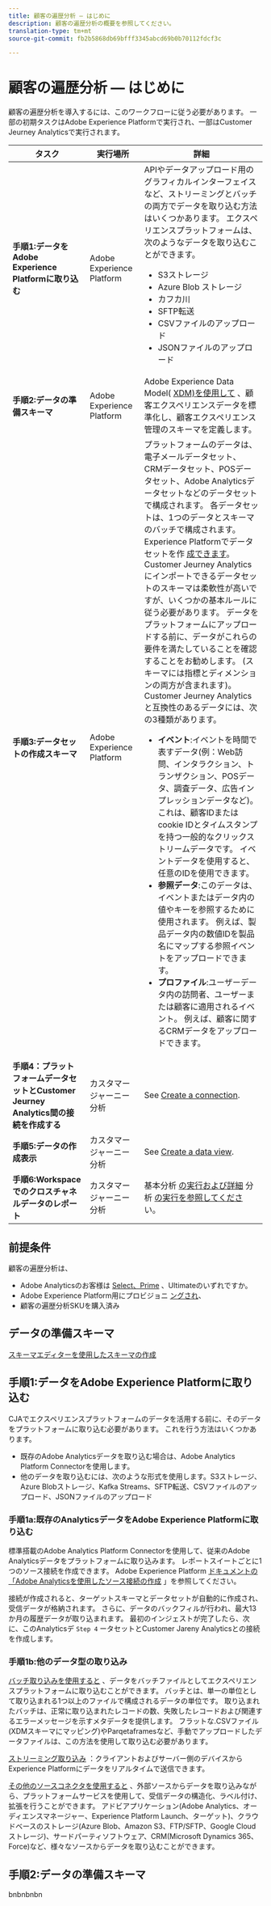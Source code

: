 ```yaml
---
title: 顧客の遍歴分析 — はじめに
description: 顧客の遍歴分析の概要を参照してください。
translation-type: tm+mt
source-git-commit: fb2b5868db69bfff3345abcd69b0b70112fdcf3c

---
```



# 顧客の遍歴分析 — はじめに

顧客の遍歴分析を導入するには、このワークフローに従う必要があります。 一部の初期タスクはAdobe Experience Platformで実行され、一部はCustomer Jeurney Analyticsで実行されます。

| タスク | 実行場所 | 詳細 |
|---|---|---|
| **手順1:データをAdobe Experience Platformに取り込む** | Adobe Experience Platform | APIやデータアップロード用のグラフィカルインターフェイスなど、ストリーミングとバッチの両方でデータを取り込む方法はいくつかあります。 エクスペリエンスプラットフォームは、次のようなデータを取り込むことができます。<ul><li>S3ストレージ</li><li>Azure Blob ストレージ</li><li>カフカ川</li><li>SFTP転送</li><li>CSVファイルのアップロード</li><li>JSONファイルのアップロード</li></ul> |
| **手順2:データの準備スキーマ** | Adobe Experience Platform | Adobe Experience Data Model( [XDM)を使用して](https://www.adobe.io/apis/experienceplatform/home/xdm.html) 、顧客エクスペリエンスデータを標準化し、顧客エクスペリエンス管理のスキーマを定義します。 |
| **手順3:データセットの作成スキーマ** | Adobe Experience Platform | プラットフォームのデータは、電子メールデータセット、CRMデータセット、POSデータセット、Adobe Analyticsデータセットなどのデータセットで構成されます。 各データセットは、1つのデータとスキーマのバッチで構成されます。 Experience Platformでデータセットを作 [成できます](https://www.adobe.io/apis/experienceplatform/home/tutorials/alltutorials.html#!api-specification/markdown/narrative/tutorials/creating_a_dataset_tutorial/creating_a_dataset_tutorial.md)。<br>Customer Jeurney Analyticsにインポートできるデータセットのスキーマは柔軟性が高いですが、いくつかの基本ルールに従う必要があります。 データをプラットフォームにアップロードする前に、データがこれらの要件を満たしていることを確認することをお勧めします。 (スキーマには指標とディメンションの両方が含まれます)。<br>Customer Jeurney Analyticsと互換性のあるデータには、次の3種類があります。<ul><li>**イベント**:イベントを時間で表すデータ(例：Web訪問、インタラクション、トランザクション、POSデータ、調査データ、広告インプレッションデータなど)。 これは、顧客IDまたはcookie IDとタイムスタンプを持つ一般的なクリックストリームデータです。 イベントデータを使用すると、任意のIDを使用できます。</li><li>**参照データ**:このデータは、イベントまたはデータ内の値やキーを参照するために使用されます。 例えば、製品データ内の数値IDを製品名にマップする参照イベントをアップロードできます。</li><li>**プロファイル**:ユーザーデータ内の訪問者、ユーザーまたは顧客に適用されるイベント。 例えば、顧客に関するCRMデータをアップロードできます。</li></ul> |
| **手順4：プラットフォームデータセットとCustomer Jeurney Analytics間の接続を作成する** | カスタマージャーニー分析 | See [Create a connection](/help/connections/create-connection.md). |
| **手順5:データの作成表示** | カスタマージャーニー分析 | See [Create a data view](/help/data-views/create-dataview.md). |
| **手順6:Workspaceでのクロスチャネルデータのレポート** | カスタマージャーニー分析 | 基本分析 [の実行および詳細](/help/projects/perform-basic-analysis.md) 分析 [の実行を参照してくださ](/help/projects/perform-adv-analysis.md)い。 |

## 前提条件

顧客の遍歴分析は、

* Adobe Analyticsのお客様は [Select、Prime](https://www.adobe.com/analytics/compare-adobe-analytics-packages.html) 、Ultimateのいずれですか。
* Adobe Experience Platform用にプロビジョニ [ングされ](https://www.adobe.com/experience-platform.html)、
* 顧客の遍歴分析SKUを購入済み

## データの準備スキーマ

[スキーマエディターを使用したスキーマの作成](https://www.adobe.io/apis/experienceplatform/home/tutorials/alltutorials.html#!api-specification/markdown/narrative/tutorials/schema_editor_tutorial/schema_editor_tutorial.md)

## 手順1:データをAdobe Experience Platformに取り込む

CJAでエクスペリエンスプラットフォームのデータを活用する前に、そのデータをプラットフォームに取り込む必要があります。 これを行う方法はいくつかあります。

* 既存のAdobe Analyticsデータを取り込む場合は、Adobe Analytics Platform Connectorを使用します。
* 他のデータを取り込むには、次のような形式を使用します。S3ストレージ、Azure Blobストレージ、Kafka Streams、SFTP転送、CSVファイルのアップロード、JSONファイルのアップロード

### 手順1a:既存のAnalyticsデータをAdobe Experience Platformに取り込む

標準搭載のAdobe Analytics Platform Connectorを使用して、従来のAdobe Analyticsデータをプラットフォームに取り込みます。 レポートスイートごとに1つのソース接続を作成できます。 Adobe Experience Platform [ドキュメントの「Adobe Analyticsを使用したソース接続の作成](https://www.adobe.io/apis/experienceplatform/home/tutorials/alltutorials.html#!api-specification/markdown/narrative/tutorials/sources_tutorial/adobe-analytics-ui-tutorial.md) 」を参照してください。

接続が作成されると、ターゲットスキーマとデータセットが自動的に作成され、受信データが格納されます。 さらに、データのバックフィルが行われ、最大13か月の履歴データが取り込まれます。 最初のインジェストが完了したら、次に、このAnalyticsデ `Step 4` ータセットとCustomer Jareny Analyticsとの接続を作成します。

### 手順1b:他のデータ型の取り込み

[バッチ取り込みを使用すると](https://www.adobe.io/apis/experienceplatform/home/data-ingestion/data-ingestion-services.html#!api-specification/markdown/narrative/technical_overview/ingest_architectural_overview/ingest_architectural_overview.md) 、データをバッチファイルとしてエクスペリエンスプラットフォームに取り込むことができます。 バッチとは、単一の単位として取り込まれる1つ以上のファイルで構成されるデータの単位です。 取り込まれたバッチは、正常に取り込まれたレコードの数、失敗したレコードおよび関連するエラーメッセージを示すメタデータを提供します。 フラットな.CSVファイル(XDMスキーマにマッピング)やParqetaframesなど、手動でアップロードしたデータファイルは、この方法を使用して取り込む必要があります。

[ストリーミング取り込み](https://www.adobe.io/apis/experienceplatform/home/data-ingestion/data-ingestion-services.html#!api-specification/markdown/narrative/technical_overview/streaming_ingest/streaming_ingest_overview.md) ：クライアントおよびサーバー側のデバイスからExperience Platformにデータをリアルタイムで送信できます。

[その他のソースコネクタを使用すると](https://www.adobe.io/apis/experienceplatform/home/data-ingestion/data-ingestion-services.html#!api-specification/markdown/narrative/technical_overview/acp_connectors_overview/acp-connectors-overview.md) 、外部ソースからデータを取り込みながら、プラットフォームサービスを使用して、受信データの構造化、ラベル付け、拡張を行うことができます。 アドビアプリケーション(Adobe Analytics、オーディエンスマネージャー、Experience Platform Launch、ターゲット)、クラウドベースのストレージ(Azure Blob、Amazon S3、FTP/SFTP、Google Cloudストレージ)、サードパーティソフトウェア、CRM(Microsoft Dynamics 365、Force)など、様々なソースからデータを取り込むことができます。

## 手順2:データの準備スキーマ

bnbnbnbn
